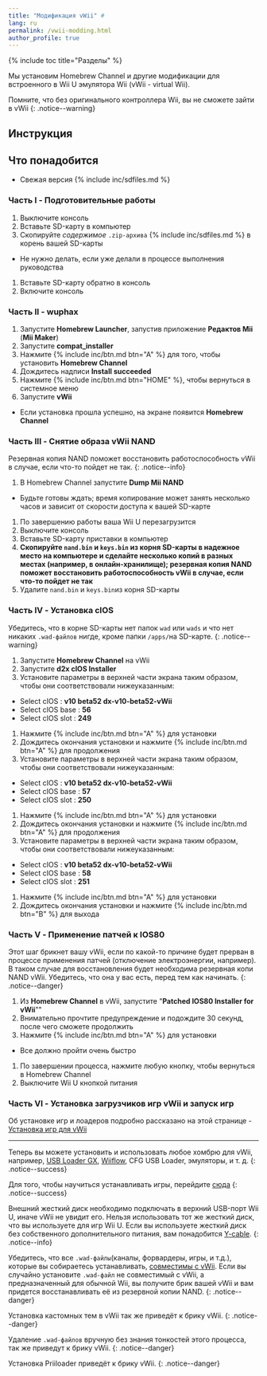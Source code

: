 ```yaml
---
title: "Модификация vWii" #
lang: ru
permalink: /vwii-modding.html
author_profile: true
---
```


{% include toc title="Разделы" %}

Мы установим Homebrew Channel и другие модификации для встроенного в Wii U эмулятора Wii (vWii - virtual Wii).

Помните, что без оригинального контроллера Wii, вы не сможете зайти в vWii
{: .notice--warning}

## Инструкция

## Что понадобится

* Свежая версия {% include inc/sdfiles.md %}

### Часть I - Подготовительные работы

1. Выключите консоль
1. Вставьте SD-карту в компьютер
1. Скопируйте _содержимое_ `.zip-архива` {% include inc/sdfiles.md %} в корень вашей SD-карты
  * Не нужно делать, если уже делали в процессе выполнения руководства
1. Вставьте SD-карту обратно в консоль
1. Включите консоль

### Часть II - wuphax

1. Запустите **Homebrew Launcher**, запустив приложение **Редактов Mii** (**Mii Maker**)
1. Запустите **compat_installer**
1. Нажмите {% include inc/btn.md btn="A" %} для того, чтобы установить **Homebrew Channel**
1. Дождитесь надписи **Install succeeded**
1. Нажмите {% include inc/btn.md btn="HOME" %}, чтобы вернуться в системное меню
1. Запустите **vWii**
  * Если установка прошла успешно, на экране появится **Homebrew Channel**

### Часть III - Снятие образа vWii NAND

Резервная копия NAND поможет восстановить работоспособность vWii в случае, если что-то пойдет не так.
{: .notice--info}

1. В Homebrew Channel запустите **Dump Mii NAND**
  + Будьте готовы ждать; время копирование может занять несколько часов и зависит от скорости доступа к вашей SD-карте
1. По завершению работы ваша Wii U перезагрузится
1. Выключите консоль
1. Вставьте SD-карту приставки в компьютер
1. **Скопируйте `nand.bin` и `keys.bin` из корня SD-карты в надежное место на компьютере и сделайте несколько копий в разных местах (например, в онлайн-хранилище); резервная копия NAND поможет восстановить работоспособность vWii в случае, если что-то пойдет не так**
1. Удалите `nand.bin` и `keys.bin`из корня SD-карты

### Часть IV - Установка cIOS

Убедитесь, что в корне SD-карты нет папок `wad` или `wads` и что нет никаких `.wad-файлов` нигде, кроме папки `/apps/`на SD-карте.
{: .notice--warning}

1. Запустите **Homebrew Channel** на vWii
1. Запустите **d2x cIOS Installer**
1. Установите параметры в верхней части экрана таким образом, чтобы они соответствовали нижеуказанным:
  + Select cIOS : **v10 beta52 dx-v10-beta52-vWii**
  + Select cIOS base : **56**
  + Select cIOS slot : **249**
1. Нажмите {% include inc/btn.md btn="A" %} для установки
1. Дождитесь окончания установки и нажмите {% include inc/btn.md btn="A" %} для продолжения
1. Установите параметры в верхней части экрана таким образом, чтобы они соответствовали нижеуказанным:
  + Select cIOS : **v10 beta52 dx-v10-beta52-vWii**
  + Select cIOS base : **57**
  + Select cIOS slot : **250**
1. Нажмите {% include inc/btn.md btn="A" %} для установки
1. Дождитесь окончания установки и нажмите {% include inc/btn.md btn="A" %} для продолжения
1. Установите параметры в верхней части экрана таким образом, чтобы они соответствовали нижеуказанным:
  + Select cIOS : **v10 beta52 dx-v10-beta52-vWii**
  + Select cIOS base : **58**
  + Select cIOS slot : **251**
1. Нажмите {% include inc/btn.md btn="A" %} для установки
1. Дождитесь окончания установки и нажмите {% include inc/btn.md btn="B" %} для выхода

### Часть V - Применение патчей к IOS80

Этот шаг брикнет вашу vWii, если по какой-то причине будет прерван в процессе применения патчей (отключение электроэнергии, например). В таком случае для восстановления будет необходима резервная копи NAND vWii. Убедитесь, что она у вас есть, перед тем как начинать.
{: .notice--danger}

1. Из **Homebrew Channel** в vWii, запустите "**Patched IOS80 Installer for vWii**""
1. Внимательно прочтите предупреждение и подождите 30 секунд, после чего сможете продолжить
1. Нажмите {% include inc/btn.md btn="A" %} для установки
  + Все должно пройти очень быстро
1. По завершении процесса, нажмите любую кнопку, чтобы вернуться в Homebrew Channel
1. Выключите Wii U кнопкой питания

### Часть VI - Установка загрузчиков игр vWii и запуск игр

Об установке игр и лоадеров подробно рассказано на этой странице - [Установка игр для vWii](https://wiiu.customfw.xyz/games-vwii)

___

Теперь вы можете установить и использовать любое хомбрю для vWii, например, [USB Loader GX](games-vwii#запуск-wii-игр-в-vwii-через-usb-loader-gx), [Wiiflow](games-vwii#запуск-wii-игр-в-vwii-через-wiiflow), CFG USB Loader, эмуляторы, и т. д.
{: .notice--success}

Для того, чтобы научиться устанавливать игры, перейдите [сюда](games)
{: .notice--success}

Внешний жесткий диск необходимо подключать в верхний USB-порт Wii U, иначе vWii не увидит его. Нельзя использовать тот же жесткий диск, что вы используете для игр Wii U. Если вы используете жесткий диск без собственного дополнительного питания, вам понадобится [Y-cable](http://amzn.to/2mjQjin).
{: .notice--info}

Убедитесь, что все `.wad-файлы`(каналы, форвардеры, игры, и т.д.), которые вы собираетесь устанавливать, [совместимы с vWii](https://gbatemp.net/threads/340226/). Если вы случайно установите `.wad-файл` не совместимый с vWii, а предназначенный для обычной Wii, вы получите брик вашей vWii и вам придется восстанавливать её из резервной копии NAND.
{: .notice--danger}

Установка кастомных тем в vWii так же приведёт к брику vWii.
{: .notice--danger}

Удаление `.wad-файлов` вручную без знания тонкостей этого процесса, так же приведут к брику vWii.
{: .notice--danger}

Установка Priiloader приведёт к брику vWii.
{: .notice--danger}